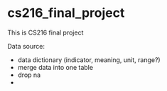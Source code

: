 # cs216_final_project
This is CS216 final project 

Data source:
- data dictionary (indicator, meaning, unit, range?)
- merge data into one table
- drop na
- 
